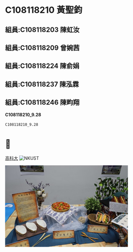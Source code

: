 # C108118210 黃聖鈞
## 組員:C108118203 陳虹汝
## 組員:C108118209 曾婉茜
## 組員:C108118224 陳俞娟
## 組員:C108118237 陳泓霖
## 組員:C108118246 陳畇翔

**C108118210_9.28**

`C108118210_9.28`

# 🥵
[高科大](http://www.nkust.edu.tw)
![NKUST](https://www.nkust.edu.tw/var/file/0/1000/img/513/182513897.png"NKUST")

[![吳寶春](NKUST1.jpeg)](https://s.yimg.com/ny/api/res/1.2/RUu5cH_9M2as70kB8CpsBA--/YXBwaWQ9aGlnaGxhbmRlcjt3PTY0MA--/https://s.yimg.com/os/creatr-uploaded-images/2021-09/4fd0c420-1c3c-11ec-b1ff-ea1868351416)

